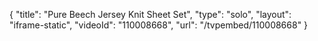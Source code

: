 {
    "title": "Pure Beech Jersey Knit Sheet Set",
    "type": "solo",
    "layout": "iframe-static",
    "videoId": "110008668",
    "url": "\/tvpembed\/110008668"
}